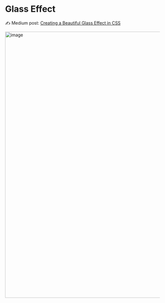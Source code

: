 # Glass Effect
✍️ Medium post: [Creating a Beautiful Glass Effect in CSS](https://medium.com/@slaveau?p=580673fd84ea)

<img width="867" alt="image" src="https://user-images.githubusercontent.com/42523164/150649462-346a02df-1a3b-4c2b-a3e9-70dce307c3e3.png">
